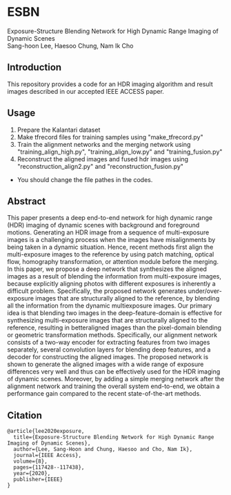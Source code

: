 # ESBN
Exposure-Structure Blending Network for High Dynamic Range Imaging of Dynamic Scenes\
Sang-hoon Lee, Haesoo Chung, Nam Ik Cho

## Introduction
This repository provides a code for an HDR imaging algorithm and result images described in our accepted IEEE ACCESS paper.

## Usage
1. Prepare the Kalantari dataset
2. Make tfrecord files for training samples using "make_tfrecord.py"
3. Train the alignment networks and the merging network using "training_align_high.py", "training_align_low.py" and "training_fusion.py"
4. Reconstruct the aligned images and fused hdr images using "reconstruction_align2.py" and "reconstruction_fusion.py"
* You should change the file pathes in the codes.

## Abstract
This paper presents a deep end-to-end network for high dynamic range (HDR) imaging of dynamic scenes with background and foreground motions. Generating an HDR image from a sequence of multi-exposure images is a challenging process when the images have misalignments by being taken in a dynamic situation. Hence, recent methods first align the multi-exposure images to the reference by using patch matching, optical flow, homography transformation, or attention module before the merging. In this paper, we propose a deep network that synthesizes the aligned images as a result of blending the information from multi-exposure images, because explicitly aligning photos with different exposures is inherently a difficult problem. Specifically, the proposed network generates under/over-exposure images that are structurally aligned to the reference, by blending all the information from the dynamic multiexposure images. Our primary idea is that blending two images in the deep-feature-domain is effective for synthesizing multi-exposure images that are structurally aligned to the reference, resulting in betteraligned images than the pixel-domain blending or geometric transformation methods. Specifically, our alignment network consists of a two-way encoder for extracting features from two images separately, several convolution layers for blending deep features, and a decoder for constructing the aligned images. The proposed network is shown to generate the aligned images with a wide range of exposure differences very well and thus can be effectively used for the HDR imaging of dynamic scenes. Moreover, by adding a simple merging network after the alignment network and training the overall system end-to-end, we obtain a performance gain compared to the recent state-of-the-art methods.

## Citation
```
@article{lee2020exposure,
  title={Exposure-Structure Blending Network for High Dynamic Range Imaging of Dynamic Scenes},
  author={Lee, Sang-Hoon and Chung, Haesoo and Cho, Nam Ik},
  journal={IEEE Access},
  volume={8},
  pages={117428--117438},
  year={2020},
  publisher={IEEE}
}
```
